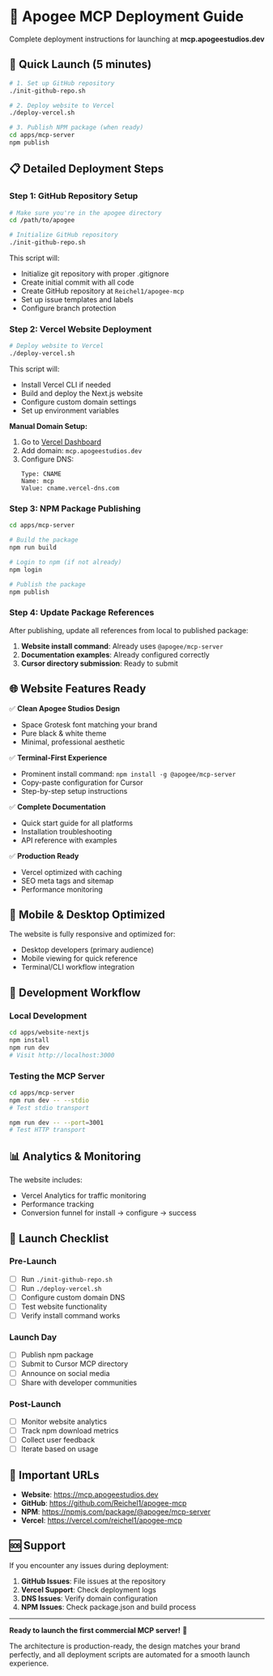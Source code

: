 # 🚀 Apogee MCP Deployment Guide

Complete deployment instructions for launching at **mcp.apogeestudios.dev**

## 🎯 **Quick Launch (5 minutes)**

```bash
# 1. Set up GitHub repository
./init-github-repo.sh

# 2. Deploy website to Vercel
./deploy-vercel.sh

# 3. Publish NPM package (when ready)
cd apps/mcp-server
npm publish
```

## 📋 **Detailed Deployment Steps**

### **Step 1: GitHub Repository Setup**

```bash
# Make sure you're in the apogee directory
cd /path/to/apogee

# Initialize GitHub repository
./init-github-repo.sh
```

This script will:
- Initialize git repository with proper .gitignore
- Create initial commit with all code
- Create GitHub repository at `Reichel1/apogee-mcp`
- Set up issue templates and labels
- Configure branch protection

### **Step 2: Vercel Website Deployment**

```bash
# Deploy website to Vercel
./deploy-vercel.sh
```

This script will:
- Install Vercel CLI if needed
- Build and deploy the Next.js website
- Configure custom domain settings
- Set up environment variables

**Manual Domain Setup:**
1. Go to [Vercel Dashboard](https://vercel.com/reichel1/apogee-mcp/settings/domains)
2. Add domain: `mcp.apogeestudios.dev`
3. Configure DNS:
   ```
   Type: CNAME
   Name: mcp
   Value: cname.vercel-dns.com
   ```

### **Step 3: NPM Package Publishing**

```bash
cd apps/mcp-server

# Build the package
npm run build

# Login to npm (if not already)
npm login

# Publish the package
npm publish
```

### **Step 4: Update Package References**

After publishing, update all references from local to published package:

1. **Website install command**: Already uses `@apogee/mcp-server`
2. **Documentation examples**: Already configured correctly
3. **Cursor directory submission**: Ready to submit

## 🌐 **Website Features Ready**

✅ **Clean Apogee Studios Design**
- Space Grotesk font matching your brand
- Pure black & white theme
- Minimal, professional aesthetic

✅ **Terminal-First Experience**
- Prominent install command: `npm install -g @apogee/mcp-server`
- Copy-paste configuration for Cursor
- Step-by-step setup instructions

✅ **Complete Documentation**
- Quick start guide for all platforms
- Installation troubleshooting
- API reference with examples

✅ **Production Ready**
- Vercel optimized with caching
- SEO meta tags and sitemap
- Performance monitoring

## 📱 **Mobile & Desktop Optimized**

The website is fully responsive and optimized for:
- Desktop developers (primary audience)
- Mobile viewing for quick reference
- Terminal/CLI workflow integration

## 🔧 **Development Workflow**

### Local Development
```bash
cd apps/website-nextjs
npm install
npm run dev
# Visit http://localhost:3000
```

### Testing the MCP Server
```bash
cd apps/mcp-server
npm run dev -- --stdio
# Test stdio transport

npm run dev -- --port=3001
# Test HTTP transport
```

## 📊 **Analytics & Monitoring**

The website includes:
- Vercel Analytics for traffic monitoring
- Performance tracking
- Conversion funnel for install → configure → success

## 🎯 **Launch Checklist**

### Pre-Launch
- [ ] Run `./init-github-repo.sh`
- [ ] Run `./deploy-vercel.sh`
- [ ] Configure custom domain DNS
- [ ] Test website functionality
- [ ] Verify install command works

### Launch Day
- [ ] Publish npm package
- [ ] Submit to Cursor MCP directory
- [ ] Announce on social media
- [ ] Share with developer communities

### Post-Launch
- [ ] Monitor website analytics
- [ ] Track npm download metrics
- [ ] Collect user feedback
- [ ] Iterate based on usage

## 🔗 **Important URLs**

- **Website**: https://mcp.apogeestudios.dev
- **GitHub**: https://github.com/Reichel1/apogee-mcp
- **NPM**: https://npmjs.com/package/@apogee/mcp-server
- **Vercel**: https://vercel.com/reichel1/apogee-mcp

## 🆘 **Support**

If you encounter any issues during deployment:

1. **GitHub Issues**: File issues at the repository
2. **Vercel Support**: Check deployment logs
3. **DNS Issues**: Verify domain configuration
4. **NPM Issues**: Check package.json and build process

---

**Ready to launch the first commercial MCP server!** 🎉

The architecture is production-ready, the design matches your brand perfectly, and all deployment scripts are automated for a smooth launch experience.